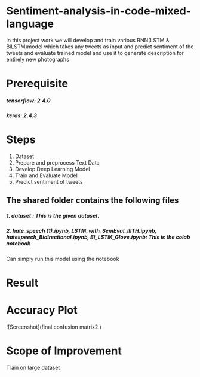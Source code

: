 # Sentiment-analysis-in-code-mixed-language
In this project work we will develop and train various RNN(LSTM & BiLSTM)model which takes any tweets as input and predict sentiment of the tweets and evaluate trained model and use it to generate description for entirely new photographs
# Prerequisite
##### tensorflow: 2.4.0
##### keras: 2.4.3

# Steps
1. Dataset <br />
2. Prepare and preprocess Text Data <br />
3. Develop Deep Learning Model <br />
4. Train and Evaluate Model <br />
5. Predict sentiment of tweets 


## The shared folder contains the following files
##### 1. dataset :  This is the given dataset.
##### 2. hate_speech (1).ipynb, LSTM_with_SemEval_IIITH.ipynb, hatespeech_Bidirectional.ipynb, Bi_LSTM_Glove.ipynb:  This is the colab notebook  <br />
Can simply run this model using the notebook 

# Result

# Accuracy Plot
![Screenshot](final confusion matrix2.)



# Scope of Improvement
Train on large dataset 
